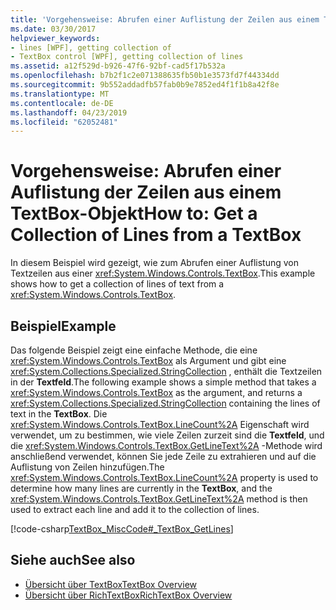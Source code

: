 ```yaml
---
title: 'Vorgehensweise: Abrufen einer Auflistung der Zeilen aus einem TextBox-Objekt'
ms.date: 03/30/2017
helpviewer_keywords:
- lines [WPF], getting collection of
- TextBox control [WPF], getting collection of lines
ms.assetid: a12f529d-b926-47f6-92bf-cad5f17b532a
ms.openlocfilehash: b7b2f1c2e071388635fb50b1e3573fd7f44334dd
ms.sourcegitcommit: 9b552addadfb57fab0b9e7852ed4f1f1b8a42f8e
ms.translationtype: MT
ms.contentlocale: de-DE
ms.lasthandoff: 04/23/2019
ms.locfileid: "62052481"
---
```

# <a name="how-to-get-a-collection-of-lines-from-a-textbox"></a><span data-ttu-id="3bf4b-102">Vorgehensweise: Abrufen einer Auflistung der Zeilen aus einem TextBox-Objekt</span><span class="sxs-lookup"><span data-stu-id="3bf4b-102">How to: Get a Collection of Lines from a TextBox</span></span>
<span data-ttu-id="3bf4b-103">In diesem Beispiel wird gezeigt, wie zum Abrufen einer Auflistung von Textzeilen aus einer <xref:System.Windows.Controls.TextBox>.</span><span class="sxs-lookup"><span data-stu-id="3bf4b-103">This example shows how to get a collection of lines of text from a <xref:System.Windows.Controls.TextBox>.</span></span>  
  
## <a name="example"></a><span data-ttu-id="3bf4b-104">Beispiel</span><span class="sxs-lookup"><span data-stu-id="3bf4b-104">Example</span></span>  
 <span data-ttu-id="3bf4b-105">Das folgende Beispiel zeigt eine einfache Methode, die eine <xref:System.Windows.Controls.TextBox> als Argument und gibt eine <xref:System.Collections.Specialized.StringCollection> , enthält die Textzeilen in der **Textfeld**.</span><span class="sxs-lookup"><span data-stu-id="3bf4b-105">The following example shows a simple method that takes a <xref:System.Windows.Controls.TextBox> as the argument, and returns a <xref:System.Collections.Specialized.StringCollection> containing the lines of text in the **TextBox**.</span></span>  <span data-ttu-id="3bf4b-106">Die <xref:System.Windows.Controls.TextBox.LineCount%2A> Eigenschaft wird verwendet, um zu bestimmen, wie viele Zeilen zurzeit sind die **Textfeld**, und die <xref:System.Windows.Controls.TextBox.GetLineText%2A> -Methode wird anschließend verwendet, können Sie jede Zeile zu extrahieren und auf die Auflistung von Zeilen hinzufügen.</span><span class="sxs-lookup"><span data-stu-id="3bf4b-106">The <xref:System.Windows.Controls.TextBox.LineCount%2A> property is used to determine how many lines are currently in the **TextBox**, and the <xref:System.Windows.Controls.TextBox.GetLineText%2A> method is then used to extract each line and add it to the collection of lines.</span></span>  
  
 [!code-csharp[TextBox_MiscCode#_TextBox_GetLines](~/samples/snippets/csharp/VS_Snippets_Wpf/TextBox_MiscCode/CSharp/Window1.xaml.cs#_textbox_getlines)]  
  
## <a name="see-also"></a><span data-ttu-id="3bf4b-107">Siehe auch</span><span class="sxs-lookup"><span data-stu-id="3bf4b-107">See also</span></span>

- [<span data-ttu-id="3bf4b-108">Übersicht über TextBox</span><span class="sxs-lookup"><span data-stu-id="3bf4b-108">TextBox Overview</span></span>](textbox-overview.md)
- [<span data-ttu-id="3bf4b-109">Übersicht über RichTextBox</span><span class="sxs-lookup"><span data-stu-id="3bf4b-109">RichTextBox Overview</span></span>](richtextbox-overview.md)
